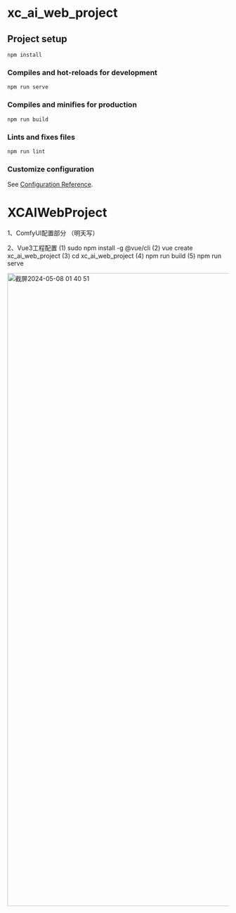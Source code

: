 # xc_ai_web_project

## Project setup
```
npm install
```

### Compiles and hot-reloads for development
```
npm run serve
```

### Compiles and minifies for production
```
npm run build
```

### Lints and fixes files
```
npm run lint
```

### Customize configuration
See [Configuration Reference](https://cli.vuejs.org/config/).
# XCAIWebProject


1、ComfyUI配置部分
（明天写）

2、Vue3工程配置
(1)
sudo npm install -g @vue/cli
(2)
vue create xc_ai_web_project
(3)
cd xc_ai_web_project
(4)
npm run build
(5)
npm run serve


<img width="1442" alt="截屏2024-05-08 01 40 51" src="https://github.com/Tuzki007/XCAIWebProject/assets/14865300/ae571d8e-1bcc-4e09-ade7-67d0ee9a49b3">

